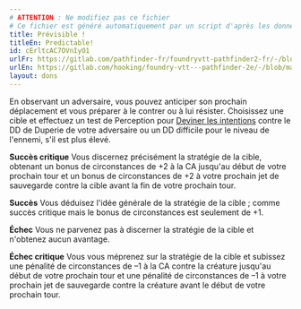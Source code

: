 ```yaml
---
# ATTENTION : Ne modifiez pas ce fichier
# Ce fichier est généré automatiquement par un script d'après les données du module Foundry VTT officiel et de sa traduction
title: Prévisible !
titleEn: Predictable!
id: cErltcAC7OVnIyO1
urlFr: https://gitlab.com/pathfinder-fr/foundryvtt-pathfinder2-fr/-/blob/master/data/feats/cErltcAC7OVnIyO1.htm
urlEn: https://gitlab.com/hooking/foundry-vtt---pathfinder-2e/-/blob/master/packs/data/feats.db/predictable.json
layout: dons
---
```

En observant un adversaire, vous pouvez anticiper son prochain déplacement et vous préparer à le contrer ou à lui résister. Choisissez une cible et effectuez un test de Perception pour [Deviner les intentions](../actions/deviner-les-intentions.md) contre le DD de Duperie de votre adversaire ou un DD difficile pour le niveau de l'ennemi, s'il est plus élevé.

**Succès critique** Vous discernez précisément la stratégie de la cible, obtenant un bonus de circonstances de +2 à la CA jusqu'au début de votre prochain tour et un bonus de circonstances de +2 à votre prochain jet de sauvegarde contre la cible avant la fin de votre prochain tour.

**Succès** Vous déduisez l'idée générale de la stratégie de la cible ; comme succès critique mais le bonus de circonstances est seulement de +1.

**Échec** Vous ne parvenez pas à discerner la stratégie de la cible et n'obtenez aucun avantage.

**Échec critique** Vous vous méprenez sur la stratégie de la cible et subissez une pénalité de circonstances de –1 à la CA contre la créature jusqu'au début de votre prochain tour et une pénalité de circonstances de –1 à votre prochain jet de sauvegarde contre la créature avant le début de votre prochain tour.
